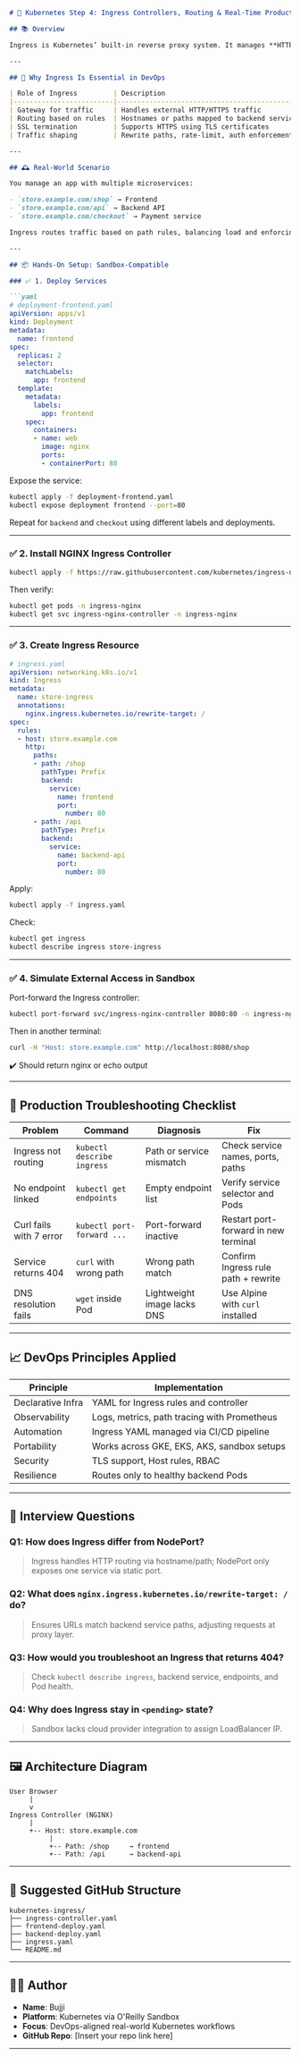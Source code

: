 ```md
# 🚪 Kubernetes Step 4: Ingress Controllers, Routing & Real-Time Production Practices

## 📚 Overview

Ingress is Kubernetes’ built-in reverse proxy system. It manages **HTTP/HTTPS traffic** by exposing multiple services behind a single IP using path- or hostname-based routing. This step bridges internal services to real-world traffic — simulating production-ready setups.

---

## 🧠 Why Ingress Is Essential in DevOps

| Role of Ingress         | Description                                    | DevOps Benefits                         |
|-------------------------|------------------------------------------------|-----------------------------------------|
| Gateway for traffic     | Handles external HTTP/HTTPS traffic            | Centralized access point                |
| Routing based on rules  | Hostnames or paths mapped to backend services  | Clean URL structure for microservices   |
| SSL termination         | Supports HTTPS using TLS certificates          | Security enforcement                    |
| Traffic shaping         | Rewrite paths, rate-limit, auth enforcement    | Observability, reliability              |

---

## 🕰️ Real-World Scenario

You manage an app with multiple microservices:

- `store.example.com/shop` → Frontend
- `store.example.com/api` → Backend API
- `store.example.com/checkout` → Payment service

Ingress routes traffic based on path rules, balancing load and enforcing HTTPS.

---

## 📦 Hands-On Setup: Sandbox-Compatible

### ✅ 1. Deploy Services

```yaml
# deployment-frontend.yaml
apiVersion: apps/v1
kind: Deployment
metadata:
  name: frontend
spec:
  replicas: 2
  selector:
    matchLabels:
      app: frontend
  template:
    metadata:
      labels:
        app: frontend
    spec:
      containers:
      - name: web
        image: nginx
        ports:
        - containerPort: 80
```

Expose the service:

```bash
kubectl apply -f deployment-frontend.yaml
kubectl expose deployment frontend --port=80
```

Repeat for `backend` and `checkout` using different labels and deployments.

---

### ✅ 2. Install NGINX Ingress Controller

```bash
kubectl apply -f https://raw.githubusercontent.com/kubernetes/ingress-nginx/controller-v1.10.0/deploy/static/provider/cloud/deploy.yaml
```

Then verify:

```bash
kubectl get pods -n ingress-nginx
kubectl get svc ingress-nginx-controller -n ingress-nginx
```

---

### ✅ 3. Create Ingress Resource

```yaml
# ingress.yaml
apiVersion: networking.k8s.io/v1
kind: Ingress
metadata:
  name: store-ingress
  annotations:
    nginx.ingress.kubernetes.io/rewrite-target: /
spec:
  rules:
  - host: store.example.com
    http:
      paths:
      - path: /shop
        pathType: Prefix
        backend:
          service:
            name: frontend
            port:
              number: 80
      - path: /api
        pathType: Prefix
        backend:
          service:
            name: backend-api
            port:
              number: 80
```

Apply:

```bash
kubectl apply -f ingress.yaml
```

Check:

```bash
kubectl get ingress
kubectl describe ingress store-ingress
```

---

### ✅ 4. Simulate External Access in Sandbox

Port-forward the Ingress controller:

```bash
kubectl port-forward svc/ingress-nginx-controller 8080:80 -n ingress-nginx
```

Then in another terminal:

```bash
curl -H "Host: store.example.com" http://localhost:8080/shop
```

✔️ Should return nginx or echo output

---

## 🧯 Production Troubleshooting Checklist

| Problem                  | Command                                | Diagnosis                       | Fix                                 |
|--------------------------|----------------------------------------|----------------------------------|--------------------------------------|
| Ingress not routing      | `kubectl describe ingress`             | Path or service mismatch         | Check service names, ports, paths    |
| No endpoint linked       | `kubectl get endpoints`                | Empty endpoint list              | Verify service selector and Pods     |
| Curl fails with 7 error  | `kubectl port-forward ...`             | Port-forward inactive            | Restart port-forward in new terminal|
| Service returns 404      | `curl` with wrong path                 | Wrong path match                 | Confirm Ingress rule path + rewrite  |
| DNS resolution fails     | `wget` inside Pod                      | Lightweight image lacks DNS      | Use Alpine with `curl` installed     |

---

## 📈 DevOps Principles Applied

| Principle       | Implementation                       |
|-----------------|---------------------------------------|
| Declarative Infra | YAML for Ingress rules and controller |
| Observability     | Logs, metrics, path tracing with Prometheus |
| Automation        | Ingress YAML managed via CI/CD pipeline |
| Portability       | Works across GKE, EKS, AKS, sandbox setups |
| Security          | TLS support, Host rules, RBAC         |
| Resilience        | Routes only to healthy backend Pods   |

---

## 🧠 Interview Questions

### Q1: How does Ingress differ from NodePort?
> Ingress handles HTTP routing via hostname/path; NodePort only exposes one service via static port.

### Q2: What does `nginx.ingress.kubernetes.io/rewrite-target: /` do?
> Ensures URLs match backend service paths, adjusting requests at proxy layer.

### Q3: How would you troubleshoot an Ingress that returns 404?
> Check `kubectl describe ingress`, backend service, endpoints, and Pod health.

### Q4: Why does Ingress stay in `<pending>` state?
> Sandbox lacks cloud provider integration to assign LoadBalancer IP.

---

## 🖼️ Architecture Diagram

```plaintext
User Browser
     |
     v
Ingress Controller (NGINX)
     |
     +-- Host: store.example.com
          |
          +-- Path: /shop     → frontend
          +-- Path: /api      → backend-api
```

---

## 📂 Suggested GitHub Structure

```
kubernetes-ingress/
├── ingress-controller.yaml
├── frontend-deploy.yaml
├── backend-deploy.yaml
├── ingress.yaml
└── README.md
```

---

## 👨‍💻 Author

- **Name**: Bujji
- **Platform**: Kubernetes via O'Reilly Sandbox
- **Focus**: DevOps-aligned real-world Kubernetes workflows
- **GitHub Repo**: [Insert your repo link here]

---


```